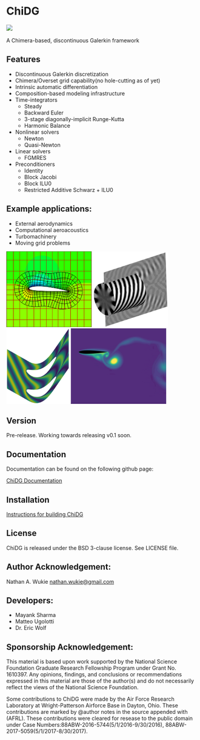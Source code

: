 
# ChiDG

[![][license img]][license]

A Chimera-based, discontinuous Galerkin framework


## Features
 - Discontinuous Galerkin discretization
 - Chimera/Overset grid capability(no hole-cutting as of yet)
 - Intrinsic automatic differentiation
 - Composition-based modeling infrastructure
 - Time-integrators
    - Steady
    - Backward Euler
    - 3-stage diagonally-implicit Runge-Kutta
    - Harmonic Balance
 - Nonlinear solvers
    - Newton
    - Quasi-Newton
 - Linear solvers
    - FGMRES
 - Preconditioners
    - Identity
    - Block Jacobi
    - Block ILU0
    - Restricted Additive Schwarz + ILU0


## Example applications:
 - External aerodynamics 
 - Computational aeroacoustics
 - Turbomachinery
 - Moving grid problems

<img src="doc/figures/naca2412_M0p2_A4p0_cp_P3_thickzoom.png" height="200"> <img src="doc/figures/mode91_3dview_cropped.png" height="200"> <img src="doc/figures/turbine_HB_P3.png" height="200"> <img src="doc/figures/naca_ale.png" height="200">






## Version
Pre-release. Working towards releasing v0.1 soon.

## Documentation

Documentation can be found on the following github page:

[ChiDG Documentation](https://nwukie.github.io/ChiDG/ )


## Installation

[Instructions for building ChiDG](http://nwukie.github.io/ChiDG/getting_started/getting_started.html#build-from-source )


## License
ChiDG is released under the BSD 3-clause license. See LICENSE file.


## Author Acknowledgement:
Nathan A. Wukie   <nathan.wukie@gmail.com>


## Developers:
 - Mayank Sharma
 - Matteo Ugolotti
 - Dr. Eric Wolf


## Sponsorship Acknowledgement:
This material is based upon work supported by the National Science Foundation Graduate 
Research Fellowship Program under Grant No. 1610397. Any opinions, findings, and 
conclusions or recommendations expressed in this material are those of the author(s) 
and do not necessarily reflect the views of the National Science Foundation.


Some contributions to ChiDG were made by the Air Force Research Laboratory at 
Wright-Patterson Airforce Base in Dayton, Ohio. These contributions are marked 
by @author notes in the source appended with (AFRL). These contributions were 
cleared for resease to the public domain under 
Case Numbers:88ABW-2016-5744(5/1/2016-9/30/2016), 88ABW-2017-5059(5/1/2017-8/30/2017).





[license]:LICENSE
[license img]:https://img.shields.io/badge/license-BSD%203--clause-blue.svg























































